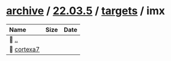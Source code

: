---
---

# [archive](/archive/) / [22.03.5](/archive/22.03.5/) / [targets](/archive/22.03.5/targets/) / imx


| Name | Size | Date |
|:---|---:|---|
| 📁 [..](../) | | |
| 📁 [cortexa7](cortexa7) | | |

